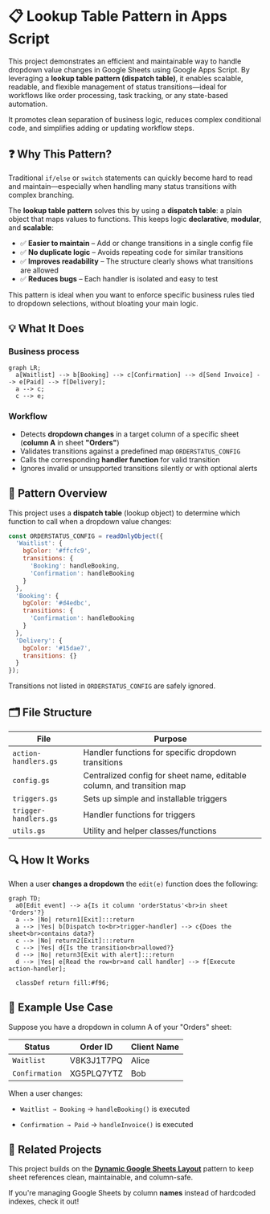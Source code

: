 # 📋 Lookup Table Pattern in Apps Script

This project demonstrates an efficient and maintainable way to handle dropdown value changes in Google Sheets using Google Apps Script. By leveraging a **lookup table pattern (dispatch table)**, it enables scalable, readable, and flexible management of status transitions—ideal for workflows like order processing, task tracking, or any state-based automation.

It promotes clean separation of business logic, reduces complex conditional code, and simplifies adding or updating workflow steps.


## ❓ Why This Pattern?

Traditional `if/else` or `switch` statements can quickly become hard to read and maintain—especially when handling many status transitions with complex branching.

The **lookup table pattern** solves this by using a **dispatch table**: a plain object that maps values to functions. This keeps logic **declarative**, **modular**, and **scalable**:

* ✅ **Easier to maintain** – Add or change transitions in a single config file
* ✅ **No duplicate logic** – Avoids repeating code for similar transitions
* ✅ **Improves readability** – The structure clearly shows what transitions are allowed
* ✅ **Reduces bugs** – Each handler is isolated and easy to test

This pattern is ideal when you want to enforce specific business rules tied to dropdown selections, without bloating your main logic.


## 💡 What It Does

### Business process

```mermaid
graph LR;
  a[Waitlist] --> b[Booking] --> c[Confirmation] --> d[Send Invoice] --> e[Paid] --> f[Delivery];
  a --> c;
  c --> e;
```

### Workflow

* Detects **dropdown changes** in a target column of a specific sheet (**column A** in sheet **"Orders"**)
* Validates transitions against a predefined map `ORDERSTATUS_CONFIG`
* Calls the corresponding **handler function** for valid transition
* Ignores invalid or unsupported transitions silently or with optional alerts


## 🧠 Pattern Overview

This project uses a **dispatch table** (lookup object) to determine which function to call when a dropdown value changes:

```javascript
const ORDERSTATUS_CONFIG = readOnlyObject({
  'Waitlist': {
    bgColor: '#ffcfc9',
    transitions: {
      'Booking': handleBooking,
      'Confirmation': handleBooking
    }
  },
  'Booking': {
    bgColor: '#d4edbc',
    transitions: {
      'Confirmation': handleBooking
    }
  },
  'Delivery': {
    bgColor: '#15dae7',
    transitions: {}
  }
});
```

Transitions not listed in `ORDERSTATUS_CONFIG` are safely ignored.


## 🗂 File Structure

| File                  | Purpose                                                                 |
| --------------------- | ------------------------------------------------------------------------|
| `action-handlers.gs`  | Handler functions for specific dropdown transitions                     |
| `config.gs`           | Centralized config for sheet name, editable column, and transition map  |
| `triggers.gs`         | Sets up simple and installable triggers                                 |
| `trigger-handlers.gs` | Handler functions for triggers                                          |
| `utils.gs`            | Utility and helper classes/functions                                    |


## 🔍 How It Works

When a user **changes a dropdown** the `edit(e)` function does the following:

```mermaid
graph TD;
  a0[Edit event] --> a{Is it column 'orderStatus'<br>in sheet 'Orders'?}
  a --> |No| return1[Exit]:::return
  a --> |Yes| b[Dispatch to<br>trigger-handler] --> c{Does the sheet<br>contains data?}
  c --> |No| return2[Exit]:::return
  c --> |Yes| d{Is the transition<br>allowed?}
  d --> |No| return3[Exit with alert]:::return
  d --> |Yes| e[Read the row<br>and call handler] --> f[Execute action-handler];

  classDef return fill:#f96;
```


## 🧪 Example Use Case

Suppose you have a dropdown in column A of your "Orders" sheet:

| Status          | Order ID    | Client Name |
| --------------- | ----------- | ----------- |
| `Waitlist`      | V8K3J1T7PQ  | Alice       |
| `Confirmation`  | XG5PLQ7YTZ  | Bob         |

When a user changes:

* `Waitlist → Booking`
  → `handleBooking()` is executed

* `Confirmation → Paid`
  → `handleInvoice()` is executed


## 🧩 Related Projects

This project builds on the **[Dynamic Google Sheets Layout](https://github.com/sangnandar/Dynamic-Google-Sheets-Layout)** pattern to keep sheet references clean, maintainable, and column-safe.

If you're managing Google Sheets by column **names** instead of hardcoded indexes, check it out!
